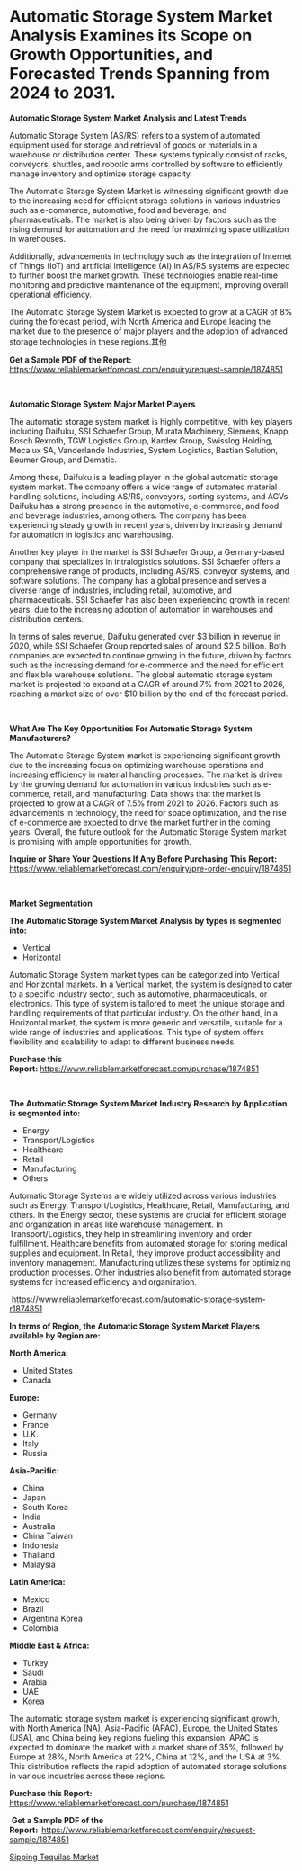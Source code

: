 <p><h1>Automatic Storage System Market Analysis Examines its Scope on Growth Opportunities, and Forecasted Trends Spanning from 2024 to 2031.</h1></p><p><strong>Automatic Storage System Market Analysis and Latest Trends</strong></p>
<p><p>Automatic Storage System (AS/RS) refers to a system of automated equipment used for storage and retrieval of goods or materials in a warehouse or distribution center. These systems typically consist of racks, conveyors, shuttles, and robotic arms controlled by software to efficiently manage inventory and optimize storage capacity.</p><p>The Automatic Storage System Market is witnessing significant growth due to the increasing need for efficient storage solutions in various industries such as e-commerce, automotive, food and beverage, and pharmaceuticals. The market is also being driven by factors such as the rising demand for automation and the need for maximizing space utilization in warehouses.</p><p>Additionally, advancements in technology such as the integration of Internet of Things (IoT) and artificial intelligence (AI) in AS/RS systems are expected to further boost the market growth. These technologies enable real-time monitoring and predictive maintenance of the equipment, improving overall operational efficiency.</p><p>The Automatic Storage System Market is expected to grow at a CAGR of 8% during the forecast period, with North America and Europe leading the market due to the presence of major players and the adoption of advanced storage technologies in these regions.其他</p></p>
<p><strong>Get a Sample PDF of the Report:&nbsp;</strong> <a href="https://www.reliablemarketforecast.com/enquiry/request-sample/1874851">https://www.reliablemarketforecast.com/enquiry/request-sample/1874851</a></p>
<p>&nbsp;</p>
<p><strong>Automatic Storage System Major Market Players</strong></p>
<p><p>The automatic storage system market is highly competitive, with key players including Daifuku, SSI Schaefer Group, Murata Machinery, Siemens, Knapp, Bosch Rexroth, TGW Logistics Group, Kardex Group, Swisslog Holding, Mecalux SA, Vanderlande Industries, System Logistics, Bastian Solution, Beumer Group, and Dematic.</p><p>Among these, Daifuku is a leading player in the global automatic storage system market. The company offers a wide range of automated material handling solutions, including AS/RS, conveyors, sorting systems, and AGVs. Daifuku has a strong presence in the automotive, e-commerce, and food and beverage industries, among others. The company has been experiencing steady growth in recent years, driven by increasing demand for automation in logistics and warehousing.</p><p>Another key player in the market is SSI Schaefer Group, a Germany-based company that specializes in intralogistics solutions. SSI Schaefer offers a comprehensive range of products, including AS/RS, conveyor systems, and software solutions. The company has a global presence and serves a diverse range of industries, including retail, automotive, and pharmaceuticals. SSI Schaefer has also been experiencing growth in recent years, due to the increasing adoption of automation in warehouses and distribution centers.</p><p>In terms of sales revenue, Daifuku generated over $3 billion in revenue in 2020, while SSI Schaefer Group reported sales of around $2.5 billion. Both companies are expected to continue growing in the future, driven by factors such as the increasing demand for e-commerce and the need for efficient and flexible warehouse solutions. The global automatic storage system market is projected to expand at a CAGR of around 7% from 2021 to 2026, reaching a market size of over $10 billion by the end of the forecast period.</p></p>
<p>&nbsp;</p>
<p><strong>What Are The Key Opportunities For Automatic Storage System Manufacturers?</strong></p>
<p><p>The Automatic Storage System market is experiencing significant growth due to the increasing focus on optimizing warehouse operations and increasing efficiency in material handling processes. The market is driven by the growing demand for automation in various industries such as e-commerce, retail, and manufacturing. Data shows that the market is projected to grow at a CAGR of 7.5% from 2021 to 2026. Factors such as advancements in technology, the need for space optimization, and the rise of e-commerce are expected to drive the market further in the coming years. Overall, the future outlook for the Automatic Storage System market is promising with ample opportunities for growth.</p></p>
<p><strong>Inquire or Share Your Questions If Any Before Purchasing This Report:</strong> <a href="https://www.reliablemarketforecast.com/enquiry/pre-order-enquiry/1874851">https://www.reliablemarketforecast.com/enquiry/pre-order-enquiry/1874851</a></p>
<p>&nbsp;</p>
<p><strong>Market Segmentation</strong></p>
<p><strong>The Automatic Storage System Market Analysis by types is segmented into:</strong></p>
<p><ul><li>Vertical</li><li>Horizontal</li></ul></p>
<p><p>Automatic Storage System market types can be categorized into Vertical and Horizontal markets. In a Vertical market, the system is designed to cater to a specific industry sector, such as automotive, pharmaceuticals, or electronics. This type of system is tailored to meet the unique storage and handling requirements of that particular industry. On the other hand, in a Horizontal market, the system is more generic and versatile, suitable for a wide range of industries and applications. This type of system offers flexibility and scalability to adapt to different business needs.</p></p>
<p><strong>Purchase this Report:&nbsp;</strong><a href="https://www.reliablemarketforecast.com/purchase/1874851">https://www.reliablemarketforecast.com/purchase/1874851</a></p>
<p>&nbsp;</p>
<p><strong>The Automatic Storage System Market Industry Research by Application is segmented into:</strong></p>
<p><ul><li>Energy</li><li>Transport/Logistics</li><li>Healthcare</li><li>Retail</li><li>Manufacturing</li><li>Others</li></ul></p>
<p><p>Automatic Storage Systems are widely utilized across various industries such as Energy, Transport/Logistics, Healthcare, Retail, Manufacturing, and others. In the Energy sector, these systems are crucial for efficient storage and organization in areas like warehouse management. In Transport/Logistics, they help in streamlining inventory and order fulfillment. Healthcare benefits from automated storage for storing medical supplies and equipment. In Retail, they improve product accessibility and inventory management. Manufacturing utilizes these systems for optimizing production processes. Other industries also benefit from automated storage systems for increased efficiency and organization.</p></p>
<p><a href="https://www.reliablemarketforecast.com/automatic-storage-system-r1874851">&nbsp;https://www.reliablemarketforecast.com/automatic-storage-system-r1874851</a></p>
<p><strong>In terms of Region, the Automatic Storage System Market Players available by Region are:</strong></p>
<p>
    <p> <strong> North America: </strong>
        <ul>
            <li>United States</li>
            <li>Canada</li>
        </ul>
        </p> 
    <p> <strong> Europe: </strong>
        <ul>
            <li>Germany</li>
            <li>France</li>
            <li>U.K.</li>
            <li>Italy</li>
            <li>Russia</li>
        </ul>
        </p> 
    <p> <strong> Asia-Pacific: </strong>
        <ul>
            <li>China</li>
            <li>Japan</li>
            <li>South Korea</li>
            <li>India</li>
            <li>Australia</li>
            <li>China Taiwan</li>
            <li>Indonesia</li>
            <li>Thailand</li>
            <li>Malaysia</li>
        </ul>
        </p> 
    <p> <strong> Latin America: </strong>
        <ul>
            <li>Mexico</li>
            <li>Brazil</li>
            <li>Argentina Korea</li>
            <li>Colombia</li>
        </ul>
        </p> 
    <p> <strong> Middle East & Africa: </strong>
        <ul>
            <li>Turkey</li>
            <li>Saudi</li>
            <li>Arabia</li>
            <li>UAE</li>
            <li>Korea</li>
        </ul>
    </p>
    </p>
<p><p>The automatic storage system market is experiencing significant growth, with North America (NA), Asia-Pacific (APAC), Europe, the United States (USA), and China being key regions fueling this expansion. APAC is expected to dominate the market with a market share of 35%, followed by Europe at 28%, North America at 22%, China at 12%, and the USA at 3%. This distribution reflects the rapid adoption of automated storage solutions in various industries across these regions.</p></p>
<p><strong>Purchase this Report: </strong><a href="https://www.reliablemarketforecast.com/purchase/1874851">https://www.reliablemarketforecast.com/purchase/1874851</a></p>
<p>&nbsp;<strong>Get a Sample PDF of the Report:&nbsp;&nbsp;</strong><a href="https://www.reliablemarketforecast.com/enquiry/request-sample/1874851">https://www.reliablemarketforecast.com/enquiry/request-sample/1874851</a></p>
<p><strong></strong></p>
<p><p><a href="https://github.com/cameroneffertz/Market-Research-Report-List-2/blob/main/sipping-tequilas-market.md">Sipping Tequilas Market</a></p></p>